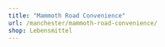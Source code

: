 ```yaml
---
title: "Mammoth Road Convenience"
url: /manchester/mammoth-road-convenience/
shop: Lebensmittel
---
```

